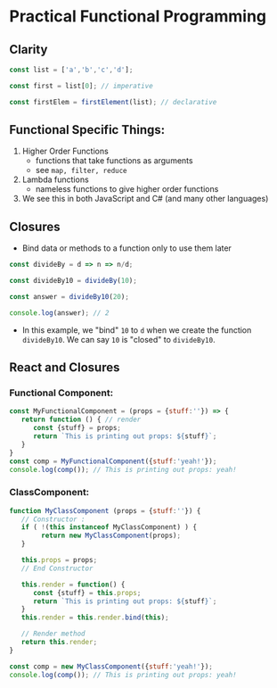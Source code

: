 # Practical Functional Programming

## Clarity
```javascript
const list = ['a','b','c','d'];

const first = list[0]; // imperative

const firstElem = firstElement(list); // declarative
```

## Functional Specific Things:
1) Higher Order Functions 
   - functions that take functions as arguments
   - see `map, filter, reduce`
2) Lambda functions 
   - nameless functions to give higher order functions
3) We see this in both JavaScript and C# (and many other languages)

## Closures 
- Bind data or methods to a function only to use them later 

```javascript
const divideBy = d => n => n/d;

const divideBy10 = divideBy(10);

const answer = divideBy10(20);

console.log(answer); // 2
```

- In this example, we "bind" `10` to `d` when we create the function `divideBy10`.  We can say `10` is "closed" to `divideBy10`.

## React and Closures

### Functional Component:
```javascript
const MyFunctionalComponent = (props = {stuff:''}) => {
   return function () { // render
      const {stuff} = props;
      return `This is printing out props: ${stuff}`;
   }
}
const comp = MyFunctionalComponent({stuff:'yeah!'});
console.log(comp()); // This is printing out props: yeah!
```

### ClassComponent:
```javascript
function MyClassComponent (props = {stuff:''}) {
   // Constructor :
   if ( !(this instanceof MyClassComponent) ) {
        return new MyClassComponent(props);
   }

   this.props = props;
   // End Constructor

   this.render = function() {
      const {stuff} = this.props;
      return `This is printing out props: ${stuff}`;
   }
   this.render = this.render.bind(this);

   // Render method
   return this.render;
}

const comp = new MyClassComponent({stuff:'yeah!'});
console.log(comp()); // This is printing out props: yeah!
```
